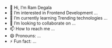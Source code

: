 - 👋 Hi, I’m Ram Degala
- 👀 I’m interested in Frontend Development ...
- 🌱 I’m currently learning Trending technologies ...
- 💞️ I’m looking to collaborate on ...
- 📫 How to reach me ...
- 😄 Pronouns: ...
- ⚡ Fun fact: ...

